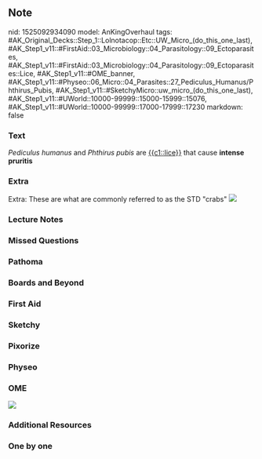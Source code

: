 ## Note
nid: 1525092934090
model: AnKingOverhaul
tags: #AK_Original_Decks::Step_1::Lolnotacop::Etc::UW_Micro_(do_this_one_last), #AK_Step1_v11::#FirstAid::03_Microbiology::04_Parasitology::09_Ectoparasites, #AK_Step1_v11::#FirstAid::03_Microbiology::04_Parasitology::09_Ectoparasites::Lice, #AK_Step1_v11::#OME_banner, #AK_Step1_v11::#Physeo::06_Micro::04_Parasites::27_Pediculus_Humanus/Phthirus_Pubis, #AK_Step1_v11::#SketchyMicro::uw_micro_(do_this_one_last), #AK_Step1_v11::#UWorld::10000-99999::15000-15999::15076, #AK_Step1_v11::#UWorld::10000-99999::17000-17999::17230
markdown: false

### Text
<i>Pediculus humanus</i> and <i>Phthirus pubis</i> are
<u>{{c1::lice}}</u> that cause <b>intense pruritis</b>

### Extra
Extra: These are what are commonly referred to as the STD "crabs"
<img src="Xnip2018-04-30_08-56-35.jpg">

### Lecture Notes


### Missed Questions


### Pathoma


### Boards and Beyond


### First Aid


### Sketchy


### Pixorize


### Physeo


### OME
<div class="ome-widget">
  <a href="https://onlinemeded.org?ref=anki"><img src=
  "_OME_AnkiFlashcards_General_7.png"></a>
</div>

### Additional Resources


### One by one

